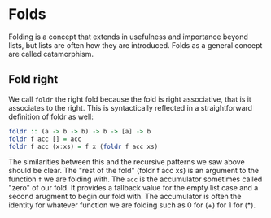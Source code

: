 # Folds

Folding is a concept that extends in usefulness and importance beyond lists, 
but lists are often how they are introduced. Folds as a general concept
are called catamorphism.

## Fold right

We call `foldr` the right fold because the fold is right associative, that is
it associates to the right. This is syntactically reflected in a straightforward
definition of foldr as well:
```haskell
foldr :: (a -> b -> b) -> b -> [a] -> b
foldr f acc [] = acc
foldr f acc (x:xs) = f x (foldr f acc xs)
```

The similarities between this and the recursive patterns we saw above should be clear.
The "rest of the fold" (foldr f acc xs) is an argument to the function `f` we are 
folding with. The `acc` is the accumulator sometimes called "zero" of our fold. 
It provides a fallback value for the empty list case and a second arugment to begin 
our fold with. The accumulator is often the identity for whatever function we are folding
such as 0 for (+) for 1 for (*).

